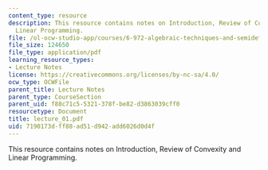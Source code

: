 ```yaml
---
content_type: resource
description: This resource contains notes on Introduction, Review of Convexity and
  Linear Programming.
file: /ol-ocw-studio-app/courses/6-972-algebraic-techniques-and-semidefinite-optimization-spring-2006/7190173dff88ad51d942add6026d0d4f_lecture_01.pdf
file_size: 124650
file_type: application/pdf
learning_resource_types:
- Lecture Notes
license: https://creativecommons.org/licenses/by-nc-sa/4.0/
ocw_type: OCWFile
parent_title: Lecture Notes
parent_type: CourseSection
parent_uid: f88c71c5-5321-378f-be82-d3863039cff0
resourcetype: Document
title: lecture_01.pdf
uid: 7190173d-ff88-ad51-d942-add6026d0d4f
---
```

This resource contains notes on Introduction, Review of Convexity and Linear Programming.